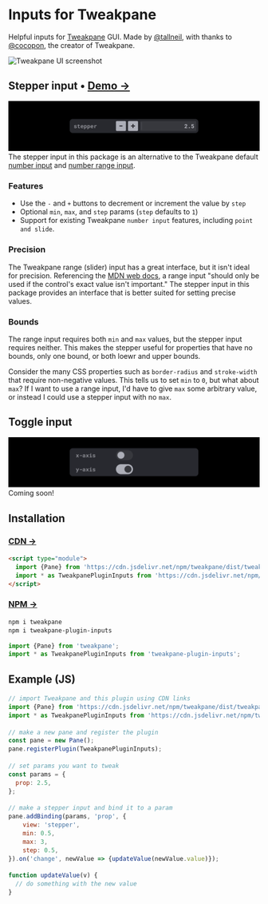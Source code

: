 # Inputs for Tweakpane
Helpful inputs for [Tweakpane](https://tweakpane.github.io/docs/) GUI. Made by [@tallneil](https://tallneil.io/), with thanks to [@cocopon](https://github.com/cocopon), the creator of Tweakpane.

![Tweakpane UI screenshot](https://raw.githubusercontent.com/tallneil/tweakpane-plugin-inputs/main/assets/cover.png)

## Stepper input • [Demo →](https://codepen.io/tallneil/pen/xxNLPeW)
![Tweakpane UI screenshot](/assets/stepper.png)
The stepper input in this package is an alternative to the Tweakpane default [number input](https://tweakpane.github.io/docs/input-bindings/#number) and [number range input](https://tweakpane.github.io/docs/input-bindings/#number_range). 

### Features 
* Use the `-` and `+` buttons to decrement or increment the value by `step`
* Optional `min`, `max`, and `step` params (`step` defaults to `1`)
* Support for existing Tweakpane `number input` features, including `point and slide`. 

### Precision
The Tweakpane range (slider) input has a great interface, but it isn't ideal for precision. Referencing the [MDN web docs](https://developer.mozilla.org/en-US/docs/Web/HTML/Element/input/range), a range input "should only be used if the control's exact value isn't important." The stepper input in this package provides an interface that is better suited for setting precise values.

### Bounds
The range input requires both `min` and `max` values, but the stepper input requires neither. This makes the stepper useful for properties that have no bounds, only one bound, or both loewr and upper bounds.

Consider the many CSS properties such as `border-radius` and `stroke-width` that require non-negative values. This tells us to set `min` to `0`, but what about `max`? If I want to use a range input, I'd have to give `max` some arbitrary value, or instead I could use a stepper input with no `max`.

## Toggle input
![Tweakpane UI screenshot](/assets/toggle.png)
Coming soon!

## Installation

### [CDN →](https://www.jsdelivr.com/package/npm/tweakpane-plugin-inputs)
```html
<script type="module">
  import {Pane} from 'https://cdn.jsdelivr.net/npm/tweakpane/dist/tweakpane.min.js';
  import * as TweakpanePluginInputs from 'https://cdn.jsdelivr.net/npm/tweakpane-plugin-inputs/dist/tweakpane-plugin-inputs.min.js';
</script>
```

### [NPM →](https://www.npmjs.com/package/tweakpane-plugin-inputs)
```bash
npm i tweakpane
npm i tweakpane-plugin-inputs
```

```js
import {Pane} from 'tweakpane';
import * as TweakpanePluginInputs from 'tweakpane-plugin-inputs';
```


## Example (JS)
```js
// import Tweakpane and this plugin using CDN links
import {Pane} from 'https://cdn.jsdelivr.net/npm/tweakpane/dist/tweakpane.min.js';
import * as TweakpanePluginInputs from 'https://cdn.jsdelivr.net/npm/tweakpane-plugin-inputs/dist/tweakpane-plugin-inputs.min.js';

// make a new pane and register the plugin
const pane = new Pane();
pane.registerPlugin(TweakpanePluginInputs);

// set params you want to tweak
const params = {
  prop: 2.5,
};

// make a stepper input and bind it to a param
pane.addBinding(params, 'prop', {
    view: 'stepper',
    min: 0.5,
    max: 3,
    step: 0.5,
}).on('change', newValue => {updateValue(newValue.value)});

function updateValue(v) {
  // do something with the new value
}
```
